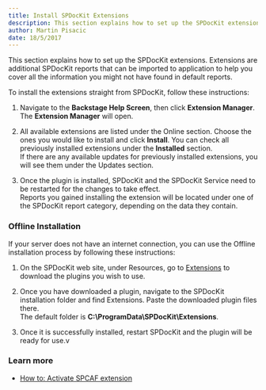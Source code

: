 ```yaml
---
title: Install SPDocKit Extensions
description: This section explains how to set up the SPDocKit extensions. Extensions are additional SPDocKit reports that can be imported to application to help you cover all the information you might not have found in default reports.
author: Martin Pisacic
date: 18/5/2017
---
```

This section explains how to set up the SPDocKit extensions. Extensions are additional SPDocKit reports that can be imported to application to help you cover all the information you might not have found in default reports.

To install the extensions straight from SPDocKit, follow these instructions:

1. Navigate to the **Backstage Help Screen**, then click **Extension Manager**. The **Extension Manager** will open.

2. All available extensions are listed under the Online section. Choose the ones you would like to install and click **Install**. You can check all previously installed extensions under the **Installed** section.  
If there are any available updates for previously installed extensions, you will see them under the Updates section.

3. Once the plugin is installed, SPDocKit and the SPDocKit Service need to be restarted for the changes to take effect.  
Reports you gained installing the extension will be located under one of the SPDocKit report category, depending on the data they contain.

### **Offline Installation**

If your server does not have an internet connection, you can use the Offline installation process by following these instructions:

1. On the SPDocKit web site, under Resources, go to [Extensions](https://www.spdockit.com/resources/extensions/) to download the plugins you wish to use.

2. Once you have downloaded a plugin, navigate to the SPDocKit installation folder and find Extensions. Paste the downloaded plugin files there.  
The default folder is **C:\ProgramData\SPDocKit\Extensions**.

3. Once it is successfully installed, restart SPDocKit and the plugin will be ready for use.v

### **Learn more**

* [How to: Activate SPCAF extension](#internal/how-to/reports/activate-spcaf-extension)